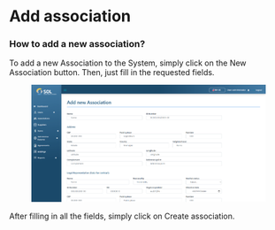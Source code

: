 # Add association

### How to add a new association?

To add a new Association to the System, simply click on the New Association button. Then, just fill in the requested fields.

<figure><img src="../../../.gitbook/assets/new-asso (1).png" alt=""><figcaption></figcaption></figure>

After filling in all the fields, simply click on Create association.
